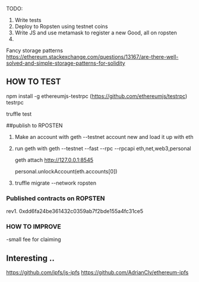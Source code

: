 TODO:

1. Write tests
2. Deploy to Ropsten using testnet coins
3. Write JS and use metamask to register a new Good, all on ropsten
4.


Fancy storage patterns
https://ethereum.stackexchange.com/questions/13167/are-there-well-solved-and-simple-storage-patterns-for-solidity


## HOW TO TEST

npm install -g ethereumjs-testrpc  (https://github.com/ethereumjs/testrpc)
testrpc

truffle test


##publish to RPOSTEN
1. Make an account with geth --testnet account new  and load it up with eth


2. run geth with
    geth --testnet --fast --rpc --rpcapi eth,net,web3,personal

    geth attach http://127.0.0.1:8545


    personal.unlockAccount(eth.accounts[0])

3. truffle migrate --network ropsten


### Published contracts on ROPSTEN
rev1.  0xdd6fa24be361432c0359ab7f2bde155a4fc31ce5


### HOW TO IMPROVE
-small fee for claiming

## Interesting ..
https://github.com/ipfs/js-ipfs
https://github.com/AdrianClv/ethereum-ipfs
